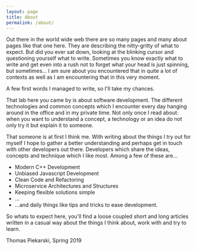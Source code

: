```yaml
---
layout: page
title: About
permalink: /about/
---
```

Out there in the world wide web there are so many pages and many about pages like that one here. They are describing the 
nitty-gritty of what to expect. But did you ever sat down, looking at the blinking cursor and questioning yourself what 
to write. Sometimes you know exactly what to write and get even into a rush not to forget what your head is just spinning, 
but sometimes... I am sure about you encountered that in quite a lot of contexts as well as I am encountering that in 
this very moment. 

A few first words I managed to write, so I'll take my chances.

That lab here you came by is about software development. The different technologies and common concepts which I 
encounter every day hanging around in the office and in my private time. Not only once I read about: when you want to 
understand a concept, a technology or an idea do not only try it but explain it to someone. 

That someone is at first I think me. With writing about the things I try out for myself I hope to gather a better 
understanding and perhaps get in touch with other developers out there. Developers which share the ideas, concepts and 
technique which I like most. Among a few of these are...

- Modern C++ Development
- Unbiased Javascript Development
- Clean Code and Refactoring
- Microservice Architectures and Structures
- Keeping flexible solutions simple
- ...
- ...and daily things like tips and tricks to ease development.

So whats to expect here, you'll find a loose coupled short and long articles written in a casual way about the 
things I think about, work with and try to learn.


Thomas Piekarski, Spring 2019
